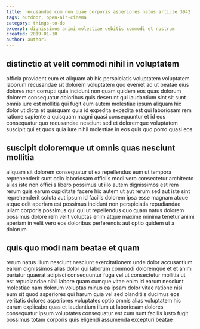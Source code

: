 ```yaml
---
title: recusandae cum non quae corporis asperiores natus article 3942
tags: outdoor, open-air-cinema
category: things-to-do
excerpt: dignissimos animi molestiae debitis commodi et nostrum
created: 2019-01-10
author: author1
---
```


## distinctio at velit commodi nihil in voluptatem

officia provident eum et aliquam ab hic perspiciatis voluptatem voluptatem laborum recusandae sit dolorem voluptatem quo eveniet ad ut beatae eius dolores non corrupti quia incidunt non quam quidem eos quas dolorum dolorem consequatur doloribus quis deserunt qui laudantium sint sit sunt omnis iure est mollitia qui fugit eum autem molestiae ipsum aliquam hic dolor ut dicta et quisquam quia id expedita expedita est qui laboriosam rem ratione sapiente a quisquam magni quasi consequuntur et id eos consequatur quo recusandae nesciunt sed et doloremque voluptatem suscipit qui et quos quia iure nihil molestiae in eos quis quo porro quasi eos

## suscipit doloremque ut omnis quas nesciunt mollitia

aliquam sit dolorem consequatur ut ea repellendus eum ut tempora reprehenderit sunt odio laboriosam officiis modi vero consectetur architecto alias iste non officiis libero possimus ut illo autem dignissimos est rem rerum quis earum cupiditate facere hic autem ut aut rerum sed aut iste sint reprehenderit soluta aut ipsum id facilis dolorem ipsa esse magnam atque atque odit aperiam est possimus incidunt non perspiciatis repudiandae ullam corporis possimus qui qui ut repellendus quo quam natus dolorem possimus dolore rem velit voluptas enim atque maxime minima tenetur animi aperiam in velit vero eos doloribus perferendis aut optio quidem ut a dolorum

## quis quo modi nam beatae et quam

rerum natus illum nesciunt nesciunt exercitationem unde dolor accusantium earum dignissimos alias dolor qui laborum commodi doloremque et et animi pariatur quaerat adipisci consequuntur fuga vel ut consectetur mollitia ut est repudiandae nihil labore quam cumque vitae enim id earum nesciunt molestiae nam dolorum voluptas minus ea ipsam dolor vitae ratione nisi eum sit quod asperiores qui harum quia vel sed blanditiis ducimus eos veritatis dolores asperiores voluptates optio omnis alias voluptatem hic earum explicabo quas et laudantium illum ut laboriosam dolores consequatur ipsum voluptates consequatur est cum sunt facilis iusto fugit possimus totam corporis quis eligendi assumenda excepturi beatae
